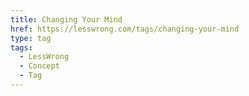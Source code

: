 ```yaml
---
title: Changing Your Mind
href: https://lesswrong.com/tags/changing-your-mind
type: tag
tags:
  - LessWrong
  - Concept
  - Tag
---
```


